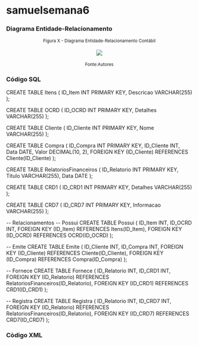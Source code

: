 # samuelsemana6


### Diagrama Entidade-Relacionamento

<div align="center">
  <sub>Figura X - Diagrama Entidade-Relacionamento Contábil</sub><br><br>
  <img src="https://res.cloudinary.com/davpvmkhd/image/upload/v1726459075/Captura_de_tela_2024-09-16_004949_gcjo4e_qmjy3z.png" />
  <br><br><sup>Fonte:Autores</sup>
</div> 


### Código SQL

CREATE TABLE Itens (
    ID_Item INT PRIMARY KEY,
    Descricao VARCHAR(255)
);

CREATE TABLE OCRD (
    ID_OCRD INT PRIMARY KEY,
    Detalhes VARCHAR(255)
);

CREATE TABLE Cliente (
    ID_Cliente INT PRIMARY KEY,
    Nome VARCHAR(255)
);

CREATE TABLE Compra (
    ID_Compra INT PRIMARY KEY,
    ID_Cliente INT,
    Data DATE,
    Valor DECIMAL(10, 2),
    FOREIGN KEY (ID_Cliente) REFERENCES Cliente(ID_Cliente)
);

CREATE TABLE RelatoriosFinanceiros (
    ID_Relatorio INT PRIMARY KEY,
    Titulo VARCHAR(255),
    Data DATE
);

CREATE TABLE CRD1 (
    ID_CRD1 INT PRIMARY KEY,
    Detalhes VARCHAR(255)
);

CREATE TABLE CRD7 (
    ID_CRD7 INT PRIMARY KEY,
    Informacao VARCHAR(255)
);

-- Relacionamentos
-- Possui
CREATE TABLE Possui (
    ID_Item INT,
    ID_OCRD INT,
    FOREIGN KEY (ID_Item) REFERENCES Itens(ID_Item),
    FOREIGN KEY (ID_OCRD) REFERENCES OCRD(ID_OCRD)
);

-- Emite
CREATE TABLE Emite (
    ID_Cliente INT,
    ID_Compra INT,
    FOREIGN KEY (ID_Cliente) REFERENCES Cliente(ID_Cliente),
    FOREIGN KEY (ID_Compra) REFERENCES Compra(ID_Compra)
);

-- Fornece
CREATE TABLE Fornece (
    ID_Relatorio INT,
    ID_CRD1 INT,
    FOREIGN KEY (ID_Relatorio) REFERENCES RelatoriosFinanceiros(ID_Relatorio),
    FOREIGN KEY (ID_CRD1) REFERENCES CRD1(ID_CRD1)
);

-- Registra
CREATE TABLE Registra (
    ID_Relatorio INT,
    ID_CRD7 INT,
    FOREIGN KEY (ID_Relatorio) REFERENCES RelatoriosFinanceiros(ID_Relatorio),
    FOREIGN KEY (ID_CRD7) REFERENCES CRD7(ID_CRD7)
);


### Còdigo XML

<?xml version="1.0"?>
<DatabaseSchema>
    <Tables>
        <Table name="Itens">
            <Column name="ID_Item" type="INT" primaryKey="true"/>
            <Column name="Descricao" type="VARCHAR" length="255"/>
        </Table>
        <Table name="OCRD">
            <Column name="ID_OCRD" type="INT" primaryKey="true"/>
            <Column name="Detalhes" type="VARCHAR" length="255"/>
        </Table>
        <Table name="Cliente">
            <Column name="ID_Cliente" type="INT" primaryKey="true"/>
            <Column name="Nome" type="VARCHAR" length="255"/>
        </Table>
        <Table name="Compra">
            <Column name="ID_Compra" type="INT" primaryKey="true"/>
            <Column name="ID_Cliente" type="INT"/>
            <Column name="Data" type="DATE"/>
            <Column name="Valor" type="DECIMAL" precision="10" scale="2"/>
        </Table>
        <Table name="RelatoriosFinanceiros">
            <Column name="ID_Relatorio" type="INT" primaryKey="true"/>
            <Column name="Titulo" type="VARCHAR" length="255"/>
            <Column name="Data" type="DATE"/>
        </Table>
        <Table name="CRD1">
            <Column name="ID_CRD1" type="INT" primaryKey="true"/>
            <Column name="Detalhes" type="VARCHAR" length="255"/>
        </Table>
        <Table name="CRD7">
            <Column name="ID_CRD7" type="INT" primaryKey="true"/>
            <Column name="Informacao" type="VARCHAR" length="255"/>
        </Table>
        <!-- Relacionamentos podem ser representados como tabelas de junção ou atributos foreign key -->
    </Tables>
</DatabaseSchema>

